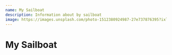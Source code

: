 ```yaml
---
name: My Sailboat
description: Information about by sailboat
image: https://images.unsplash.com/photo-1512380924987-27e737876395?ixlib=rb-1.2.1&q=80&fm=jpg&crop=entropy&cs=tinysrgb&w=2000&fit=max&ixid=eyJhcHBfaWQiOjExNzczfQ
---
```


# My Sailboat
